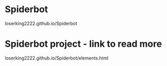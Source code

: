 # Spiderbot
loserking2222.github.io/Spiderbot
# Spiderbot project - link to read more
loserking2222.github.io/Spiderbot/elements.html


